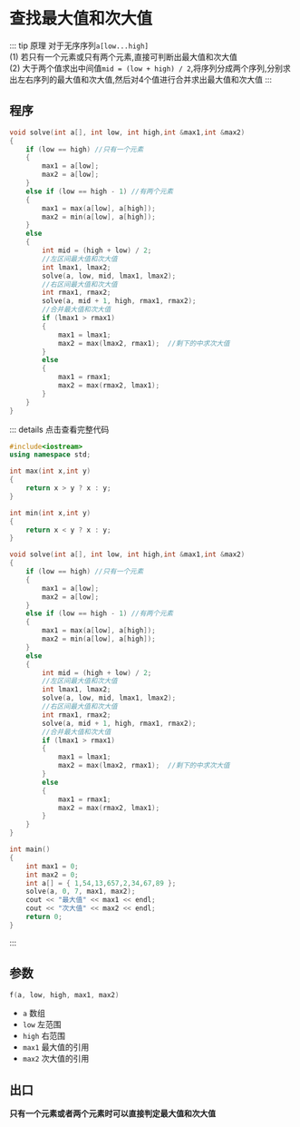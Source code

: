 # 查找最大值和次大值

::: tip 原理
对于无序序列`a[low...high]`  
(1) 若只有一个元素或只有两个元素,直接可判断出最大值和次大值  
(2) 大于两个值求出中间值`mid = (low + high) / 2`,将序列分成两个序列,分别求出左右序列的最大值和次大值,然后对4个值进行合并求出最大值和次大值
:::

## 程序

```cpp
void solve(int a[], int low, int high,int &max1,int &max2)
{
	if (low == high) //只有一个元素
	{
		max1 = a[low];
		max2 = a[low];
	}
	else if (low == high - 1) //有两个元素
	{
		max1 = max(a[low], a[high]);
		max2 = min(a[low], a[high]);
	}
	else
	{
		int mid = (high + low) / 2;
		//左区间最大值和次大值
		int lmax1, lmax2;
		solve(a, low, mid, lmax1, lmax2);
		//右区间最大值和次大值
		int rmax1, rmax2;
		solve(a, mid + 1, high, rmax1, rmax2);
		//合并最大值和次大值
		if (lmax1 > rmax1)
		{
			max1 = lmax1;
			max2 = max(lmax2, rmax1);  //剩下的中求次大值
		}
		else
		{
			max1 = rmax1;
			max2 = max(rmax2, lmax1);
		}
	}
}
```

::: details 点击查看完整代码
```cpp
#include<iostream>
using namespace std;

int max(int x,int y)
{
	return x > y ? x : y;
}

int min(int x,int y)
{
	return x < y ? x : y;
}

void solve(int a[], int low, int high,int &max1,int &max2)
{
	if (low == high) //只有一个元素
	{
		max1 = a[low];
		max2 = a[low];
	}
	else if (low == high - 1) //有两个元素
	{
		max1 = max(a[low], a[high]);
		max2 = min(a[low], a[high]);
	}
	else
	{
		int mid = (high + low) / 2;
		//左区间最大值和次大值
		int lmax1, lmax2;
		solve(a, low, mid, lmax1, lmax2);
		//右区间最大值和次大值
		int rmax1, rmax2;
		solve(a, mid + 1, high, rmax1, rmax2);
		//合并最大值和次大值
		if (lmax1 > rmax1)
		{
			max1 = lmax1;
			max2 = max(lmax2, rmax1);  //剩下的中求次大值
		}
		else
		{
			max1 = rmax1;
			max2 = max(rmax2, lmax1);
		}
	}
}

int main()
{
	int max1 = 0;
	int max2 = 0;
	int a[] = { 1,54,13,657,2,34,67,89 };
	solve(a, 0, 7, max1, max2);
	cout << "最大值" << max1 << endl;
	cout << "次大值" << max2 << endl;
	return 0;
}
```
:::

## 参数

```cpp
f(a, low, high, max1, max2)
```

 - `a` 数组
 - `low` 左范围
 - `high` 右范围
 - `max1` 最大值的引用
 - `max2` 次大值的引用

 ## 出口

**只有一个元素或者两个元素时可以直接判定最大值和次大值**
